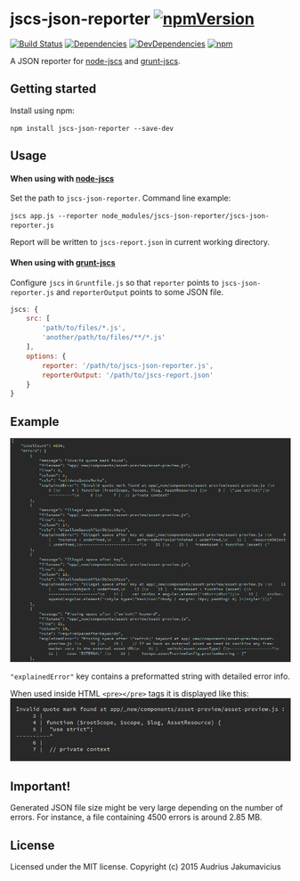 # jscs-json-reporter [![npmVersion](http://img.shields.io/npm/v/jscs-json-reporter.svg)](https://www.npmjs.org/package/jscs-json-reporter)
[![Build Status](https://travis-ci.org/aj-dev/jscs-json-reporter.svg?branch=master)](https://travis-ci.org/aj-dev/jscs-json-reporter)
[![Dependencies](https://david-dm.org/aj-dev/jscs-json-reporter.svg)](https://david-dm.org/aj-dev/jscs-json-reporter#info=dependencies&view=table)
[![DevDependencies](https://david-dm.org/aj-dev/jscs-json-reporter/dev-status.svg)](https://david-dm.org/aj-dev/jscs-json-reporter#info=devDependencies&view=table) [![npm](https://img.shields.io/npm/dm/jscs-json-reporter.svg)](https://www.npmjs.com/package/jscs-json-reporter)


A JSON reporter for [node-jscs](https://github.com/mdevils/node-jscs) and [grunt-jscs](https://github.com/jscs-dev/grunt-jscs).

## Getting started
Install using npm:

`npm install jscs-json-reporter --save-dev`

## Usage

#### When using with [node-jscs](https://github.com/mdevils/node-jscs)
Set the path to `jscs-json-reporter`. Command line example:

`jscs app.js --reporter node_modules/jscs-json-reporter/jscs-json-reporter.js`

Report will be written to `jscs-report.json` in current working directory.

#### When using with [grunt-jscs](https://github.com/jscs-dev/grunt-jscs)
Configure `jscs` in `Gruntfile.js` so that `reporter` points to `jscs-json-reporter.js` and `reporterOutput` points to some JSON file.

```javascript
jscs: {
    src: [
    	'path/to/files/*.js',
    	'another/path/to/files/**/*.js'
    ],
    options: {
        reporter: '/path/to/jscs-json-reporter.js',
        reporterOutput: '/path/to/jscs-report.json'
    }
}
```

## Example
![alt text](https://raw.githubusercontent.com/aj-dev/jscs-json-reporter/master/jscs-json-reporter.png 'JSCS JSON Reporter example')

`"explainedError"` key contains a preformatted string with detailed error info.

When used inside HTML `<pre></pre>` tags it is displayed like this:
![alt text](https://raw.githubusercontent.com/aj-dev/jscs-json-reporter/master/explained-error-preformatted.png 'Explained error property preformatted example')

## Important!
Generated JSON file size might be very large depending on the number of errors. For instance, a file containing 4500 errors is around 2.85 MB.

## License
Licensed under the MIT license. Copyright (c) 2015 Audrius Jakumavicius
